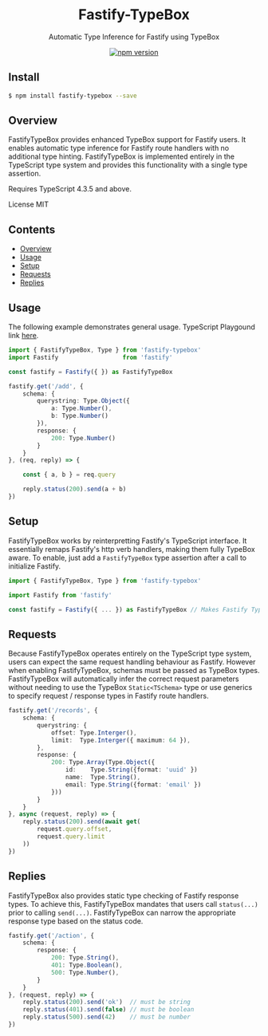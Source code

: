 <div align='center'>

<h1>Fastify-TypeBox</h1>

<p>Automatic Type Inference for Fastify using TypeBox</p>

[![npm version](https://badge.fury.io/js/fastify-typebox.svg)](https://badge.fury.io/js/fastify-typebox)

</div>

## Install

```bash
$ npm install fastify-typebox --save
```

## Overview

FastifyTypeBox provides enhanced TypeBox support for Fastify users. It enables automatic type inference for Fastify route handlers with no additional type hinting. FastifyTypeBox is implemented entirely in the TypeScript type system and provides this functionality with a single type assertion.

Requires TypeScript 4.3.5 and above.

License MIT

## Contents

- [Overview](#Overview)
- [Usage](#Usage)
- [Setup](#Setup)
- [Requests](#Requests)
- [Replies](#Replies)

## Usage

The following example demonstrates general usage. TypeScript Playgound link [here](https://www.typescriptlang.org/play?#code/JYWwDg9gTgLgBAbzgFQJ5gKYBo4DECGAzjMAGapqYBCEAHnAL5ylQQhwDkpRJ5AtDHQYARnQ4BYAFChIsPDzKo4ylarUqWbTt2KKJkqQHpDcPmfMXLV6zdt2rRkwFEAdvmEAbDCiE16AYzYwfBJhYA9gQUdTe1i4+LspKUCXYmYFcjgAXnldcgAKJAYASjgiXN4KXzokyWMYhMam+2iAEQxSYBdvAjylAGV-AAsMEHw4AHdIoZ9qGrqTZqXli1qUtMJh0fGchClVUQATVAAuWYwAOgB5YQArDH8YQv31OG3ws8pL-pgoLoBzQrMaBjGBnDjvDwcEovZQlLCwuBQDCESCpDBnPaSV5wABMAAZ8Z8hNc7g8nlicapaMTMBcAHIAVxAwgwUHyxQR2KpylO5wZzNZ7OKiNUMO5cKkDFq9RWcuabQ6XW8ACUIIyYBhovKdfFajpKhdIMR8hxDBwcEhNiMxowcPlkQBHHDIsAeVClLIAPkQiMR9UhcGAhDgxD+Ln+iPW8CQgaYOSdFyOqFqqnqxBCjJDBPxSJRaMI3gzJH8+A87rgW38AGsMIcLojXe6LsWs-kc8UWxgXIcgTS4ABGHB83GMUpS4pAA).

```typescript
import { FastifyTypeBox, Type } from 'fastify-typebox'
import Fastify                  from 'fastify'

const fastify = Fastify({ }) as FastifyTypeBox

fastify.get('/add', { 
    schema: {
        querystring: Type.Object({
            a: Type.Number(),
            b: Type.Number()
        }),
        response: {
            200: Type.Number()
        }
    }
}, (req, reply) => {

    const { a, b } = req.query

    reply.status(200).send(a + b)
})
```

## Setup

FastifyTypeBox works by reinterpretting Fastify's TypeScript interface. It essentially remaps Fastify's http verb handlers, making them fully TypeBox aware. To enable, just add a `FastifyTypeBox` type assertion after a call to initialize Fastify.

```typescript
import { FastifyTypeBox, Type } from 'fastify-typebox'

import Fastify from 'fastify'

const fastify = Fastify({ ... }) as FastifyTypeBox // Makes Fastify TypeBox aware
```

## Requests

Because FastifyTypeBox operates entirely on the TypeScript type system, users can expect the same request handling behaviour as Fastify. However when enabling FastifyTypeBox, schemas must be passed as TypeBox types. FastifyTypeBox will automatically infer the correct request parameters without needing to use the TypeBox `Static<TSchema>` type or use generics to specify request / response types in Fastify route handlers.

```typescript
fastify.get('/records', {
    schema: {
        querystring: {
            offset: Type.Interger(),
            limit:  Type.Interger({ maximum: 64 }),
        },
        response: {
            200: Type.Array(Type.Object({
                id:    Type.String({format: 'uuid' })
                name:  Type.String(),
                email: Type.String({format: 'email' })
            }))
        }
    }
}, async (request, reply) => {
    reply.status(200).send(await get(
        request.query.offset, 
        request.query.limit
    ))
})
```

## Replies

FastifyTypeBox also provides static type checking of Fastify response types. To achieve this, FastifyTypeBox mandates that users call `status(...)` prior to calling `send(...)`. FastifyTypeBox can narrow the appropriate response type based on the status code. 

```typescript
fastify.get('/action', {
    schema: {
        response: {
            200: Type.String(),
            401: Type.Boolean(),
            500: Type.Number(),
        }
    }
}, (request, reply) => {
    reply.status(200).send('ok')  // must be string
    reply.status(401).send(false) // must be boolean
    reply.status(500).send(42)    // must be number
})
```

